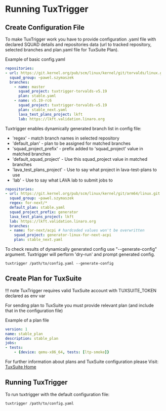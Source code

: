 # Running TuxTrigger

## Create Configuration File

To make TuxTrigger work you have to provide configuration .yaml file with declared SQUAD details and repositories data
(url to tracked repository, selected branches and plan.yaml file for TuxSuite Plan).

Example of basic config.yaml

```yaml
repositories:
- url: https://git.kernel.org/pub/scm/linux/kernel/git/torvalds/linux.git
  squad_group: ~pawel.szymaszek
  branches:
    - name: master
      squad_project: tuxtrigger-torvalds-v5.19
      plan: stable.yaml
    - name: v5.19-rc6
      squad_project: tuxtrigger-torvalds-v5.19
      plan: stable_next.yaml
      lava_test_plans_project: lkft
      lab: https://lkft.validation.linaro.org
```

Tuxtrigger enables dynamically generated branch list in config file:

- 'regex' - match branch names in selected repository
- 'default_plan' - plan to be assigned for matched branches
- 'squad_project_prefix' - prefix added to 'squad_project' value in matched branches
- 'default_squad_project' - Use this squad_project value in matched branches
- 'lava_test_plans_project' - Use to say what project in lava-test-plans to use
- 'lab' - Use to say what LAVA lab to submit jobs to
 
```yaml
repositories:
- url: https://git.kernel.org/pub/scm/linux/kernel/git/arm64/linux.git
  squad_group: ~pawel.szymaszek
  regex: for-next/* 
  default_plan: stable.yaml
  squad_project_prefix: generator
  lava_test_plans_project: lkft
  lab: https://lkft.validation.linaro.org
  branches:
  - name: for-next/acpi # hardcoded values won't be overwritten
    squad_project: generator-linux-for-next-acpi
    plan: stable_next.yaml
```

To check results of dynamically generated config use "--generate-config" argument. 
Tuxtrigger will perform 'dry-run' and prompt generated config.

```shell
tuxtrigger /path/to/config.yaml --generate-config
```

## Create Plan for TuxSuite

!!! note
    TuxTrigger requires valid TuxSuite account with TUXSUITE_TOKEN declared as env var

For sending plan to TuxSuite you must provide relevant plan (and include that in the configuration file)

Example of a plan file
```yaml
version: 1
name: stable_plan
description: stable_plan
jobs:
- tests:
    - {device: qemu-x86_64, tests: [ltp-smoke]}
```
For further information about plans and TuxSuite configuration please Visit: [TuxSuite Home](https://docs.tuxsuite.com/)

## Running TuxTrigger

To run tuxtrigger with the default configuration file:
```shell
tuxtrigger /path/to/config.yaml
```



